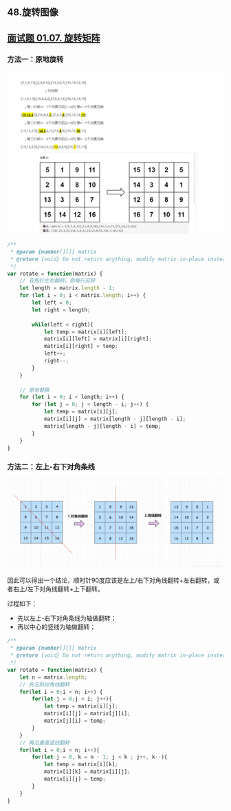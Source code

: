 ## 48.旋转图像

## [面试题 01.07. 旋转矩阵](https://leetcode-cn.com/problems/rotate-matrix-lcci/)

### 方法一：原地旋转

![](./images/48.旋转图像.png)

```js
/**
 * @param {number[][]} matrix
 * @return {void} Do not return anything, modify matrix in-place instead.
 */
var rotate = function(matrix) {
    // 双指针左右翻转，即每行反转
    let length = matrix.length - 1;
    for (let i = 0; i < matrix.length; i++) {
        let left = 0;
        let right = length;

        while(left < right){
            let temp = matrix[i][left];
            matrix[i][left] = matrix[i][right];
            matrix[i][right] = temp;
            left++;
            right--;
        }
    }

    // 原地替换
    for (let i = 0; i < length; i++) {
        for (let j = 0; j < length - i; j++) {
            let temp = matrix[i][j];
            matrix[i][j] = matrix[length - j][length - i];
            matrix[length - j][length - i] = temp;
        }
    }
}
```

### 方法二：左上-右下对角条线

![](./images/48.png)

因此可以得出一个结论，顺时针90度应该是左上/右下对角线翻转+左右翻转，或者右上/左下对角线翻转+上下翻转。

过程如下：

- 先以左上-右下对角条线为轴做翻转；
- 再以中心的竖线为轴做翻转；

```js
/**
 * @param {number[][]} matrix
 * @return {void} Do not return anything, modify matrix in-place instead.
 */
var rotate = function(matrix) {
    let n = matrix.length;
    // 先沿斜对角线翻转
    for(let i = 0;i < n; i++) {
        for(let j = 0;j < i; j++){
            let temp = matrix[i][j];
            matrix[i][j] = matrix[j][i];
            matrix[j][i] = temp;
        }
    }
    // 再沿垂直竖线翻转
    for(let i = 0;i < n; i++){
        for(let j = 0, k = n - 1; j < k ; j++, k--){
            let temp = matrix[i][k];
            matrix[i][k] = matrix[i][j];
            matrix[i][j] = temp;
        }
    }
}
```

